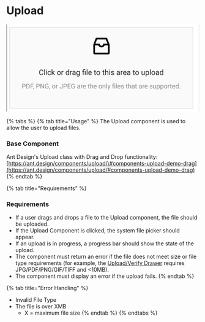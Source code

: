 # Upload

![](../../.gitbook/assets/upload_defaultstate.png)

{% tabs %}
{% tab title="Usage" %}
The Upload component is used to allow the user to upload files.

### Base Component

Ant Design's Upload class with Drag and Drop functionality: [https://ant.design/components/upload/\#components-upload-demo-drag](https://ant.design/components/upload/#components-upload-demo-drag)
{% endtab %}

{% tab title="Requirements" %}
### Requirements

* If a user drags and drops a file to the Upload component, the file should be uploaded. 
* If the Upload Component is clicked, the system file picker should appear.
* If an upload is in progress, a progress bar should show the state of the upload. 
* The component must return an error if the file does not meet size or file type requirements \(for example, the [Upload/Verify Drawer](../../recipe/drawer/upload-verify-drawer.md) requires JPG/PDF/PNG/GIF/TIFF and &lt;10MB\).
* The component must display an error if the upload fails.
{% endtab %}

{% tab title="Error Handling" %}
* Invalid File Type
* The file is over XMB
  * X = maximum file size
{% endtab %}
{% endtabs %}

